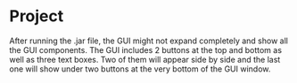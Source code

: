 # Project

After running the .jar file, the GUI might not expand completely and show all the GUI components. The GUI includes 2 buttons
at the top and bottom as well as three text boxes. Two of them will appear side by side and the last one will show under two 
buttons at the very bottom of the GUI window.
